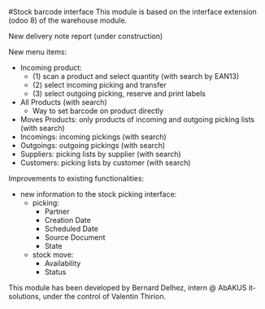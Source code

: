 #Stock barcode interface
This module is based on the interface extension (odoo 8) of the warehouse module.
    
New delivery note report (under construction)
    
New menu items:
- Incoming product:
    - (1) scan a product and select quantity (with search by EAN13)
    - (2) select incoming picking and transfer
    - (3) select outgoing picking, reserve and print labels
- All Products (with search)
    - Way to set barcode on product directly
- Moves Products: only products of incoming and outgoing picking lists (with search)
- Incomings: incoming pickings (with search)
- Outgoings: outgoing pickings (with search)
- Suppliers: picking lists by supplier (with search)
- Customers: picking lists by customer (with search)
    
Improvements to existing functionalities:
- new information to the stock picking interface:
    - picking:
        - Partner
        - Creation Date
        - Scheduled Date
        - Source Document
        - State
    - stock move:
        - Availability
        - Status

This module has been developed by Bernard Delhez, intern @ AbAKUS it-solutions, under the control of Valentin Thirion.

